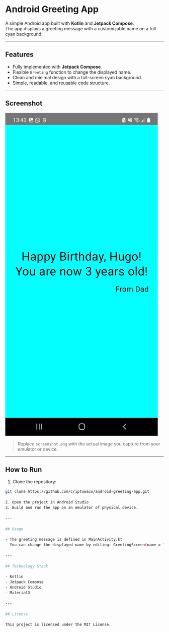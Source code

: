 # Android Greeting App

A simple Android app built with **Kotlin** and **Jetpack Compose**.  
The app displays a greeting message with a customizable name on a full cyan background.

---

## Features

- Fully implemented with **Jetpack Compose**.
- Flexible `Greeting` function to change the displayed name.
- Clean and minimal design with a full-screen cyan background.
- Simple, readable, and reusable code structure.

---

## Screenshot

![App Screenshot](screenshot.png)

> Replace `screenshot.png` with the actual image you capture from your emulator or device.

---

## How to Run

1. Clone the repository:

```bash
git clone https://github.com/criptowaco/android-greeting-app.git

2. Open the project in Android Studio
3. Build and run the app on an emulator of physical device.

---

## Usage

- The greeting message is defined in MainActivity.kt
- You can change the displayed name by editing: GreetingScreen(name = "Your Name")

---

## Technology Stack

- Kotlin
- Jetpack Compose
- Android Studio
- Material3

---

## License

This project is licensed under the MIT License.
